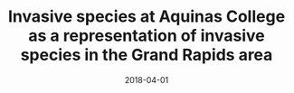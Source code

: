---
title: "Invasive species at Aquinas College as a representation of invasive species in the Grand Rapids area"
collection: talks
type: "Talk"
permalink: /talks/2018-talk-3
venue: "Grand Rapids Intercollegiate Honors Conference"
date: 2018-04-01
location: "Grand Rapids, MI"
---